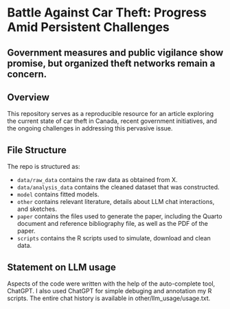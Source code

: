 # Battle Against Car Theft: Progress Amid Persistent Challenges
## Government measures and public vigilance show promise, but organized theft networks remain a concern.

## Overview

This repository serves as a reproducible resource for an article exploring the current state of car theft in Canada, recent government initiatives, and the ongoing challenges in addressing this pervasive issue.


## File Structure

The repo is structured as:

-   `data/raw_data` contains the raw data as obtained from X.
-   `data/analysis_data` contains the cleaned dataset that was constructed.
-   `model` contains fitted models. 
-   `other` contains relevant literature, details about LLM chat interactions, and sketches.
-   `paper` contains the files used to generate the paper, including the Quarto document and reference bibliography file, as well as the PDF of the paper. 
-   `scripts` contains the R scripts used to simulate, download and clean data.


## Statement on LLM usage

Aspects of the code were written with the help of the auto-complete tool, ChatGPT. 
I also used ChatGPT for simple debuging and annotation my R scripts.
The entire chat history is available in other/llm_usage/usage.txt.
